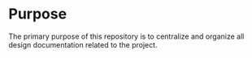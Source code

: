 # Purpose
The primary purpose of this repository is to centralize and organize all design documentation related to the project. 
